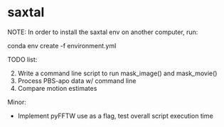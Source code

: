 # saxtal

NOTE: In order to install the saxtal env on another computer, run:

conda env create -f environment.yml


TODO list:

2. Write a command line script to run mask_image() and mask_movie()
3. Process PBS-apo data w/ command line
4. Compare motion estimates

Minor:
- Implement pyFFTW use as a flag, test overall script execution time
